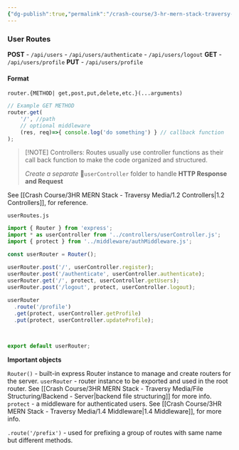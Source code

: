 ```yaml
---
{"dg-publish":true,"permalink":"/crash-course/3-hr-mern-stack-traversy-media/1-1-routes/","noteIcon":""}
---
```


### User Routes

**POST**
	- `/api/users`
	- `/api/users/authenticate`
	- `/api/users/logout` 
**GET**
	- `/api/users/profile`
**PUT**
	- `/api/users/profile`


#### Format
`router.{METHOD| get,post,put,delete,etc.}(...arguments)`
```js 
// Example GET METHOD
router.get(
	'/', //path
	// optional middleware
	(res, req)=>{ console.log('do something') } // callback function
);
```


> [!NOTE] Controllers:
> Routes usually use controller functions as their call back function to make the code organized and structured.
> 
> *Create a separate* 📁`userController` folder to handle **HTTP Response and Request**

See [[Crash Course/3HR MERN Stack - Traversy Media/1.2 Controllers\|1.2 Controllers]], for reference.



`userRoutes.js`
```js
import { Router } from 'express';
import * as userController from '../controllers/userController.js';
import { protect } from '../middleware/authMiddleware.js';

const userRouter = Router();

userRouter.post('/', userController.register);
userRouter.post('/authenticate', userController.authenticate);
userRouter.get('/', protect, userController.getUsers);
userRouter.post('/logout', protect, userController.logout);
  
userRouter
  .route('/profile')
  .get(protect, userController.getProfile)
  .put(protect, userController.updateProfile);

  

export default userRouter;
```

**Important objects** 

`Router()` - built-in express Router instance to manage and create routers for the server.
`userRouter` - router instance to be exported and used in the root router. See [[Crash Course/3HR MERN Stack - Traversy Media/File Structuring/Backend - Server\|backend file structuring]] for more info.
`protect` - a middleware for authenticated users. See [[Crash Course/3HR MERN Stack - Traversy Media/1.4 Middleware\|1.4 Middleware]], for more info.

`.route('/prefix')` - used for prefixing a group of routes with same name but different methods.


